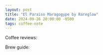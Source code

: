 ```yaml
---
layout: post
title: "El Paraiso Maragogype by Rareglow"
date: 2024-09-26 20:00:00 -0500
tags: coffee-note
---
```


Coffee reviews:

Brew guide:

